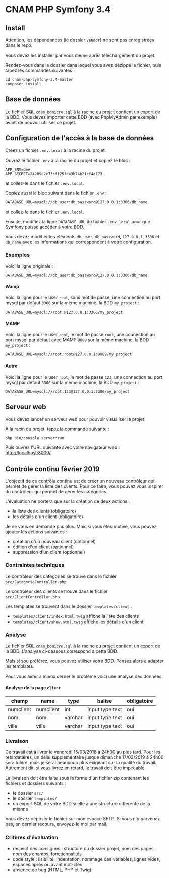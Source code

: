 # CNAM PHP Symfony 3.4

## Install

Attention, les dépendances (le dossier `vendor`) ne sont pas enregistrées dans le repo.

Vous devez les installer par vous même après téléchargement du projet.

Rendez-vous dans le dossier dans lequel vous avez dézippé le fichier, puis tapez les commandes suivantes :

    cd cnam-php-symfony-3.4-master
    composer install

## Base de données

Le fichier SQL `cnam_bdmicro.sql` à la racine du projet contient un export de la BDD.
Vous devez importer cette BDD (avec PhpMyAdmin par exemple) avant de pouvoir utiliser ce projet.

## Configuration de l'accès à la base de données

Créez un fichier `.env.local` à la racine du projet.

Ouvrez le fichier `.env` à la racine du projet et copiez le bloc :

    APP_ENV=dev
    APP_SECRET=24209e2e73cff25fd43b74b21cf4e173

et collez-le dans le fichier `.env.local`.

Copiez aussi le bloc suivant dans le fichier `.env` :

    DATABASE_URL=mysql://db_user:db_password@127.0.0.1:3306/db_name

et collez-le dans le fichier `.env.local`.

Ensuite, modifiez la ligne `DATABASE_URL` du fichier `.env.local` pour que Symfony puisse accéder à votre BDD.

Vous devez modifier les éléments `db_user`, `db_password`, `127.0.0.1`, `3306` et `db_name` avec les informations qui correspondent à votre configuration.

### Exemples

Voici la ligne originale :

    DATABASE_URL=mysql://db_user:db_password@127.0.0.1:3306/db_name

#### Wamp

Voici la ligne pour le user `root`, sans mot de passe, une connection au port mysql par défaut `3306` sur la même machine, la BDD `my_project` :

    DATABASE_URL=mysql://root:@127.0.0.1:3306/my_project

#### MAMP

Voici la ligne pour le user `root`, le mot de passe `root`, une connection au port mysql par défaut avec MAMP `8889` sur la même machine, la BDD `my_project` :

    DATABASE_URL=mysql://root:root@127.0.0.1:8889/my_project

#### Autre

Voici la ligne pour le user `root`, le mot de passe `123`, une connection au port mysql par défaut `3306` sur la même machine, la BDD `my_project` :

    DATABASE_URL=mysql://root:123@127.0.0.1:3306/my_project

## Serveur web

Vous devez lancer un serveur web pour pouvoir visualiser le projet.

À la racin du projet, tapez la commande suivante :

    php bin/console server:run

Puis ouvrez l'URL suivante avec votre navigateur web : [http://localhost:8000/](http://localhost:8000/)

## Contrôle continu février 2019

L'objectif de ce contrôle continu est de créer un nouveau contrôleur qui permet de gérer la liste des clients.
Pour ce faire, vous pouvez vous inspirer du contrôleur qui permet de gérer les catégories.

L'évaluation ne portera que sur la création de deux actions :

- la liste des clients (obligatoire)
- les détails d'un client (obligatoire)

Je ne vous en demande pas plus.
Mais si vous êtes motivé, vous pouvez ajouter les actions suivantes :

- création d'un nouveau client (optionnel)
- édition d'un client (optionnel)
- suppression d'un client (optionnel)

### Contraintes techniques

Le contrôleur des catégories se trouve dans le fichier `src/CategorieController.php`.

Le contrôleur des clients se trouve dans le fichier `src/ClientController.php`.

Les templates se trouvent dans le dossier `templates/client` :

- `templates/client/index.html.twig` affiche la liste des clients
- `templates/client/show.html.twig` affiche les détails d'un client

### Analyse

Le fichier SQL `cnam_bdmicro.sql` à la racine du projet contient un export de la BDD.
L'analyse ci-dessous correspond à cette BDD.

Mais si sou préférez, vous pouvez utiliser votre BDD.
Pensez alors à adapter les templates.

Pour vous aider à mieux cerner le problème voici une analyse des données.

#### Analyse de la page `client`

| champ     | name      | type    | balise          | obligatoire |
|-----------|-----------|---------|-----------------|-------------|
| numclient | numclient | int     | input type text | oui         |
| nom       | nom       | varchar | input type text | oui         |
| ville     | ville     | varchar | input type text | oui         |

### Livraison

Ce travail est à livrer le vendredi 15/03/2018 à 24h00 au plus tard.
Pour les retardataires, un délai supplémentaire jusque dimanche 17/03/2019 à 24h00 sera toléré, mais je serai beaucoup plus exigeant sur la qualité du travail.
Autrement dit, si vous livrez en retard, le travail doit être impécable.

La livraison doit être faite sous la forme d'un fichier zip contenant les fichiers et dossiers suivants :

- le dossier `src/`
- le dossier `templates/`
- un export SQL de votre BDD si elle a une structure différente de la mienne

Vous devez déposer le fichier sur mon espace SFTP.
Si vous n'y parvenez pas, en dernier recours, envoyez-le moi par mail.

### Critères d'évaluation

- respect des consignes : structure du dossier projet, nom des pages, nom des champs, fonctionnalités
- code style : lisibilité, indentation, nommage des variables, lignes vides, espaces après ou avant mot-clés
- absence de bug (HTML, PHP et Twig)

